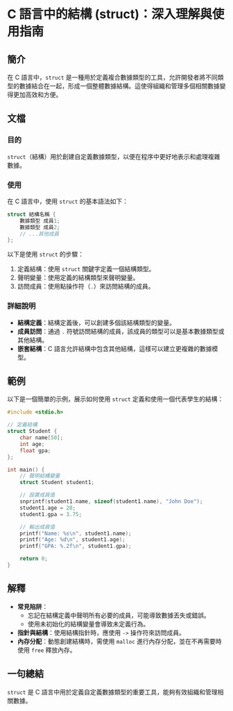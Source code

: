 <!--
Meta Description: # C 語言中的結構 (struct)：深入理解與使用指南 ## 簡介 在 C 語言中，`struct` 是一種用於定義複合數據類型的工具，允許開發者將不同類型的數據結合在一起，形成一個整體數據結構。這使得組織和管理多個相關數據變得更加高效和方便。 ## 文檔 ### 目的 `struct`（結構）...
Meta Keywords: struct, student1, name, age, gpa
-->

# C 語言中的結構 (struct)：深入理解與使用指南

## 簡介
在 C 語言中，`struct` 是一種用於定義複合數據類型的工具，允許開發者將不同類型的數據結合在一起，形成一個整體數據結構。這使得組織和管理多個相關數據變得更加高效和方便。

## 文檔
### 目的
`struct`（結構）用於創建自定義數據類型，以便在程序中更好地表示和處理複雜數據。

### 使用
在 C 語言中，使用 `struct` 的基本語法如下：

```c
struct 結構名稱 {
    數據類型 成員1;
    數據類型 成員2;
    // ...其他成員
};
```

以下是使用 `struct` 的步驟：
1. 定義結構：使用 `struct` 關鍵字定義一個結構類型。
2. 聲明變量：使用定義的結構類型來聲明變量。
3. 訪問成員：使用點操作符（`.`）來訪問結構的成員。

### 詳細說明
- **結構定義**：結構定義後，可以創建多個該結構類型的變量。
- **成員訪問**：通過 `.` 符號訪問結構的成員，該成員的類型可以是基本數據類型或其他結構。
- **嵌套結構**：C 語言允許結構中包含其他結構，這樣可以建立更複雜的數據模型。

## 範例
以下是一個簡單的示例，展示如何使用 `struct` 定義和使用一個代表學生的結構：

```c
#include <stdio.h>

// 定義結構
struct Student {
    char name[50];
    int age;
    float gpa;
};

int main() {
    // 聲明結構變量
    struct Student student1;

    // 設置成員值
    snprintf(student1.name, sizeof(student1.name), "John Doe");
    student1.age = 20;
    student1.gpa = 3.75;

    // 輸出成員值
    printf("Name: %s\n", student1.name);
    printf("Age: %d\n", student1.age);
    printf("GPA: %.2f\n", student1.gpa);

    return 0;
}
```

## 解釋
- **常見陷阱**：
    - 忘記在結構定義中聲明所有必要的成員，可能導致數據丟失或錯誤。
    - 使用未初始化的結構變量會導致未定義行為。
- **指針與結構**：使用結構指針時，應使用 `->` 操作符來訪問成員。
- **內存分配**：動態創建結構時，需使用 `malloc` 進行內存分配，並在不再需要時使用 `free` 釋放內存。

## 一句總結
`struct` 是 C 語言中用於定義自定義數據類型的重要工具，能夠有效組織和管理相關數據。
